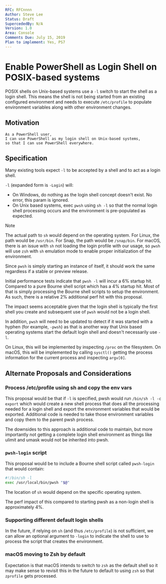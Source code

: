 ```yaml
---
RFC: RFCnnnn
Author: Steve Lee
Status: Draft
SupercededBy: N/A
Version: 1.0
Area: Console
Comments Due: July 15, 2019
Plan to implement: Yes, PS7
---
```


# Enable PowerShell as Login Shell on POSIX-based systems

POSIX shells on Unix-based systems use a `-l` switch to start the shell as a login shell.
This means the shell is not being started from an existing configured environment and
needs to execute `/etc/profile` to populate environment variables along with other
environment changes.

## Motivation

    As a PowerShell user,
    I can use PowerShell as my login shell on Unix-based systems,
    so that I can use PowerShell everywhere.

## Specification

Many existing tools expect `-l` to be accepted by a shell and to act as a login
shell.

`-l` (expanded form is `-Login`) will:

- On Windows, do nothing as the login shell concept doesn't exist.
  No error, this param is ignored.
- On Unix based systems, exec `pwsh` using `sh -l` so that the normal login
  shell processing occurs and the environment is pre-populated as expected.

>[!NOTE]
> The actual path to `sh` would depend on the operating system.
> For Linux, the path would be `/usr/bin`.
> For Snap, the path would be `/snap/bin`.
> For macOS, there is an issue with `sh` not loading the login profile with
> our usage, so `pwsh` will use `zsh` with `sh` emulation mode to enable
> proper initialization of the environment.

Since `pwsh` is simply starting an instance of itself, it should work the same
regardless if a stable or preview release.

Initial performance tests indicate that `pwsh -l` will incur a 6% startup hit.
Compared to a pure Bourne shell script which has a 4% startup hit.
Most of that is simply processing the Bourne shell scripts to setup the environment.
As such, there is a relative 2% additional perf hit with this proposal.

The impact seems acceptable given that the login shell is typically the first
shell you create and subsequent use of `pwsh` would not be a login shell.

In addition, `pwsh` will need to be updated to detect if it was started with
a hyphen (for example, `-pwsh`) as that is another way that Unix based operating
systems start the default login shell and doesn't necessarily use `-l`.

On Linux, this will be implemented by inspecting `/proc` on the filesystem.
On macOS, this will be implemented by calling `sysctl()` getting the process
information for the current process and inspecting `argv[0]`.

## Alternate Proposals and Considerations

### Process /etc/profile using sh and copy the env vars

This proposal would be that if `-l` is specified, pwsh would run `/bin/sh -l -c export`
which would create a new shell process that does all the processing needed for
a login shell and export the environment variables that would be exported.
Additional code is needed to take those environment variables and copy them to
the parent pwsh process.

The downsides to this approach is additional code to maintain,
but more importantly not getting a complete login shell environment as things
like ulimit and umask would not be inherited into pwsh.

### `pwsh-login` script

This proposal would be to include a Bourne shell script called `pwsh-login`
that would contain:

```sh
#!/bin/sh -l
exec /usr/local/bin/pwsh "$@"
```

The location of `sh` would depend on the specific operating system.

The perf impact of this compared to starting pwsh as a non-login shell is
approximately 4%.

### Supporting different default login shells

In the future, if relying on `sh` (and thus `/etc/profile`) is not sufficient,
we can allow an optional argument to `-login` to indicate the shell to use
to process the script that creates the environment.

### macOS moving to Zsh by default

Expectation is that macOS intends to switch to `zsh` as the default shell so
it may make sense to revisit this in the future to default to using `zsh` so
that `zprofile` gets processed.
